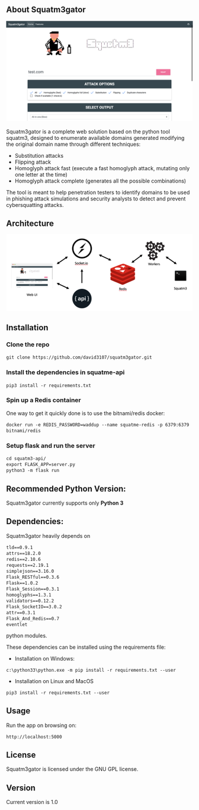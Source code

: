 ## About Squatm3gator


<img src="ui.png"/> <br><br>
Squatm3gator is a complete web solution based on the python tool squatm3, designed to enumerate available domains generated modifying the original domain name through different techniques:

-	Substitution attacks
-	Flipping attack
- 	Homoglyph attack fast (execute a fast homoglyph attack, mutating only one letter at the time)
-   Homoglyph attack complete (generates all the possible combinations)


The tool is meant to help penetration testers to identify domains to be used in phishing attack simulations and security analysts to detect and prevent cybersquatting attacks.


## Architecture

<img src="architecture.png"/> <br> 


## Installation


### Clone the repo
```
git clone https://github.com/david3107/squatm3gator.git

```

### Install the dependencies in squatme-api

```
pip3 install -r requirements.txt

```

### Spin up a Redis container

One way to get it quickly done is to use the bitnami/redis docker:
```
docker run -e REDIS_PASSWORD=waddup --name squatme-redis -p 6379:6379 bitnami/redis

```

### Setup flask and run the server

```
cd squatm3-api/
export FLASK_APP=server.py   
python3 -m flask run

```

## Recommended Python Version:

Squatm3gator currently supports only **Python 3** 


## Dependencies:

Squatm3gator heavily depends on 

``` 
tld==0.9.1
attrs==18.2.0
redis==2.10.6
requests==2.19.1
simplejson==3.16.0
Flask_RESTful==0.3.6
Flask==1.0.2
Flask_Session==0.3.1
homoglyphs==1.3.1
validators==0.12.2
Flask_SocketIO==3.0.2
attr==0.3.1
Flask_And_Redis==0.7
eventlet

``` 

python modules.

These dependencies can be installed using the requirements file:

- Installation on Windows:
```
c:\python33\python.exe -m pip install -r requirements.txt --user
```
- Installation on Linux and MacOS
```
pip3 install -r requirements.txt --user
```

## Usage

Run the app on browsing on: 

```
http://localhost:5000
```

## License

Squatm3gator is licensed under the GNU GPL license.


## Version
Current version is 1.0 

